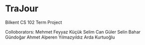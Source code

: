 # TraJour
Bilkent CS 102 Term Project

Colloborators:
Mehmet Feyyaz Küçük
Selim Can Güler
Selin Bahar Gündoğar
Ahmet Alperen Yılmazyıldız
Arda Kurtuoğlu